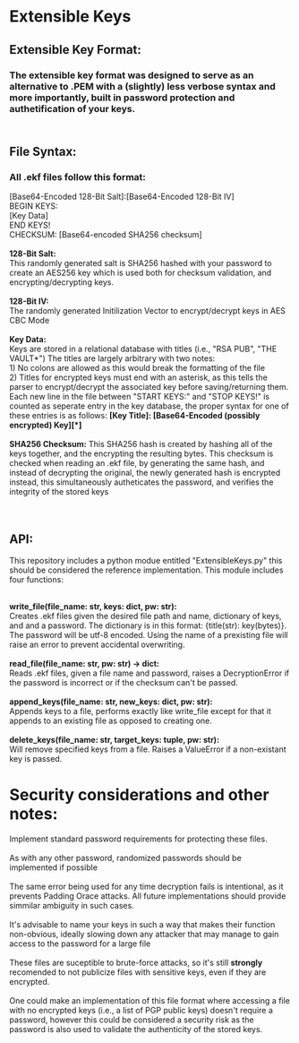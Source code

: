 # <b>Extensible Keys</b>
## Extensible Key Format:
### The extensible key format was designed to serve as an alternative to .PEM with a (slightly) less verbose syntax and more importantly, built in password protection and authetification of your keys.
## <br>File Syntax:
### All .ekf files follow this format:
[Base64-Encoded 128-Bit Salt]:[Base64-Encoded 128-Bit IV]<br>
BEGIN KEYS:<br>[Key Data]<br>END KEYS!<br>CHECKSUM: [Base64-encoded SHA256 checksum]</b><br><br>
<b>128-Bit Salt:</b><br>
This randomly generated salt is SHA256 hashed with your password to create an AES256 key which is used both for checksum validation, and encrypting/decrypting keys.<br><br>
<b>128-Bit IV:</b><br>
The randomly generated Initilization Vector to encrypt/decrypt keys in AES CBC Mode<br><br>
<b>Key Data:</b><br>
Keys are stored in a relational database with titles (i.e., "RSA PUB", "THE VAULT*") The titles are largely arbitrary with two notes: <br>1) No colons are allowed as this would break the formatting of the file<br>
2) Titles for encrypted keys must end with an asterisk, as this tells the parser to encrypt/decrypt the associated  key before saving/returning them.<br>
Each new line in the file between "START KEYS:" and "STOP KEYS!" is counted as seperate entry in the key database, the proper syntax for one of these entries is as follows:
<b>[Key Title]: [Base64-Encoded (possibly encrypted) Key][*]</b>
<br><br>
<b>SHA256 Checksum:</b>
This SHA256 hash is created by hashing all of the keys together, and the  encrypting the resulting bytes. This checksum is checked when reading an .ekf file, by generating the same hash, and instead of decrypting the original, the newly generated hash is encrypted instead, this simultaneously autheticates the password, and verifies the integrity of the stored keys<br><br><br>

## API:
This repository includes a python modue entitled "ExtensibleKeys.py" this should be considered the reference implementation. This module includes four functions:

<br><b>write_file(file_name: str, keys: dict, pw: str):</b><br>
Creates .ekf files given the desired file path and name, dictionary of keys, and and a password. The dictionary is in this format: {title(str): key(bytes)}. The password will be utf-8 encoded. Using the name of a prexisting file will raise an error to prevent accidental overwriting.<br>
<br><b>read_file(file_name: str, pw: str) -> dict:</b><br>
Reads .ekf files, given a file name and password, raises a DecryptionError if the password is incorrect or if the checksum can't be passed.<br>
<br><b> append_keys(file_name: str, new_keys: dict, pw: str):</b><br>
 Appends keys to a file, performs exactly like write_file except for that it appends to an existing file as opposed to creating one.<br>
 <br> <b>delete_keys(file_name: str, target_keys: tuple, pw: str):</b><br>
 Will remove specified keys from a file. Raises a ValueError if a non-existant key is passed.

# Security considerations and other notes:
Implement standard password requirements for protecting these files. <br><br>
As with any other password, randomized passwords should be  implemented if possible<br><br>
The same error being used for any time decryption fails is intentional, as it prevents Padding Orace attacks. All future implementations should provide simmilar ambiguity in such cases.<br><br>
It's advisable to name your keys in such a way that makes their function non-obvious, ideally slowing down any attacker that may manage to gain access to the password for a large file<br><br>
These files are suceptible to brute-force attacks, so it's still <b>strongly</b> recomended to not publicize files with sensitive keys, even if they are encrypted.<br><br>
One could make an implementation of this file format where accessing a file with no encrypted keys (i.e., a list of PGP public keys) doesn't require a password, however this could be considered a security risk as the password is also used to validate the authenticity of the stored keys.






